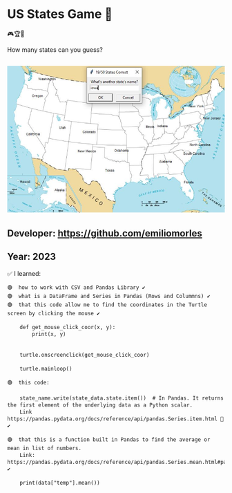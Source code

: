 # US States Game 👀
  🎮🏆🧩

How many states can you guess?

## ![Sample Image](https://github.com/emiliomorles/US_States_Game/blob/master/extra/example_001.JPG)

## Developer: https://github.com/emiliomorles

## Year: 2023

✅ I learned:

    🟢  how to work with CSV and Pandas Library ✔️
    🟢  what is a DataFrame and Series in Pandas (Rows and Colummns) ✔️
    🟢  that this code allow me to find the coordinates in the Turtle screen by clicking the mouse ✔️

        def get_mouse_click_coor(x, y):
            print(x, y)


        turtle.onscreenclick(get_mouse_click_coor)

        turtle.mainloop()

    🟢  this code: 
    
        state_name.write(state_data.state.item())  # In Pandas. It returns the first element of the underlying data as a Python scalar. 
        Link https://pandas.pydata.org/docs/reference/api/pandas.Series.item.html 👀 ✔️

    🟢  that this is a function built in Pandas to find the average or mean in list of numbers.
        Link: https://pandas.pydata.org/docs/reference/api/pandas.Series.mean.html#pandas.Series.mean ✔️

        print(data["temp"].mean()) 

